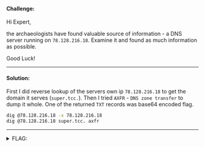 #### Challenge:

Hi Expert,

the archaeologists have found valuable source of information - a DNS server running on `78.128.216.18`. Examine it and found as much information as possible.

Good Luck!

---

#### Solution:

First I did reverse lookup of the servers own ip `78.128.216.18` to get the domain it serves (`super.tcc.`). Then I tried `AXFR` - `DNS zone transfer` to dump it whole. One of the returned `TXT` records was base64 encoded flag.

```bash
dig @78.128.216.18 -x 78.128.216.18
dig @78.128.216.18 super.tcc. axfr
```

---

<details><summary>FLAG:</summary>

```
FLAG{zh71-iouQ-bxms-jwHk}
```

</details>
<br/>
